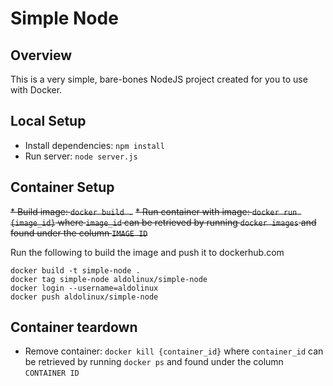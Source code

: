 # Simple Node
## Overview
This is a very simple, bare-bones NodeJS project created for you to use with Docker.

## Local Setup
* Install dependencies: `npm install`
* Run server: `node server.js`

## Container Setup
~~* Build image: `docker build .`~~
~~* Run container with image: `docker run {image_id}` where `image_id` can be retrieved by running `docker images` and found under the column `IMAGE ID`~~

Run the following to build the image and push it to dockerhub.com
```
docker build -t simple-node .
docker tag simple-node aldolinux/simple-node
docker login --username=aldolinux
docker push aldolinux/simple-node
```



## Container teardown
* Remove container: `docker kill {container_id}` where `container_id` can be retrieved by running `docker ps` and found under the column `CONTAINER ID`

